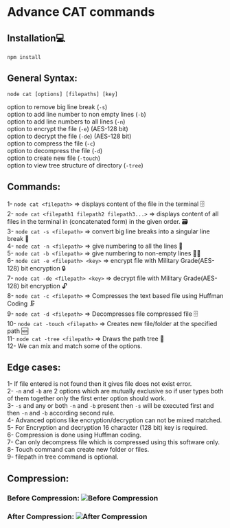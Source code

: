 # Advance CAT commands
## Installation💻
`npm install`

## General Syntax:
`node cat [options] [filepaths] [key]`

option to remove big line break (`-s`)<br>
option to add line number to non empty lines (`-b`)<br>
option to add line numbers to all lines (`-n`)<br>
option to encrypt the file (`-e`) (AES-128 bit)<br>
option to decrypt the file (`-de`) (AES-128 bit)<br>
option to compress the file (`-c`)<br>
option to decompress the file (`-d`)<br>
option to create new file (`-touch`)<br>
option to view tree structure of directory (`-tree`)<br>

## Commands:
1- `node cat <filepath>` => displays content of the file in the terminal 🗄<br>
2- `node cat <filepath1 filepath2 filepath3...>` => displays content of all files in the terminal in (concatenated form) in the given order. 🗃<br>
3- `node cat -s <filepath>` => convert big line breaks into a singular line break 📜<br>
4- `node cat -n <filepath>` => give numbering to all the lines 🔢<br>
5- `node cat -b <filepath>` => give numbering to non-empty lines 🔢📜<br>
6- `node cat -e <filepath> <key>` => encrypt file with Military Grade(AES-128) bit encryption 🔒<br>
7- `node cat -de <filepath> <key>` => decrypt file with Military Grade(AES-128) bit encryption 🔓<br>
8- `node cat -c <filepath>` => Compresses the text based file using Huffman Coding 🗜<br>
9- `node cat -d <filepath>` => Decompresses file compressed file 🗄<br>
10- `node cat -touch <filepath>` => Creates new file/folder at the specified path 🆕<br>
11- `node cat -tree <filepath>` => Draws the path tree 🌳<br>
12- We can mix and match some of the options.

## Edge cases:

1- If file entered is not found then it gives file does not exist error.<br>
2- `-n` and `-b` are 2 options which are mutually exclusive so if user types both of them together only the first enter option should work.<br>
3- `-s` and any or both `-n` and `-b` present then `-s` will be executed first and then `-n` and `-b` according second rule.<br>
4- Advanced options like encryption/decryption can not be mixed matched.<br>
5- For Encryption and decryption 16 character (128 bit) key is required.<br>
6- Compression is done using Huffman coding.<br>
7- Can only decompress file which is compressed using this software only.<br>
8- Touch command can create new folder or files.<br>
9- filepath in tree command is optional.<br>

## Compression:
### Before Compression: ![Before Compression](https://raw.githubusercontent.com/utalmighty/AC-JS/46601da42cc73a0f11ef785ba7ab6bbfe5ae7ac1/Folder2/Organised_Files/Images/Before.png)
### After Compression: ![After Compression](https://raw.githubusercontent.com/utalmighty/AC-JS/46601da42cc73a0f11ef785ba7ab6bbfe5ae7ac1/Folder2/Organised_Files/Images/After.png)
